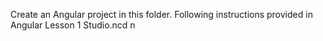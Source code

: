 Create an Angular project in this folder. Following instructions provided in Angular Lesson 1 Studio.ncd n
